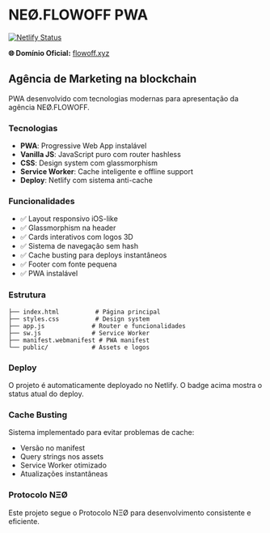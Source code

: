 # NEØ.FLOWOFF PWA

[![Netlify Status](https://api.netlify.com/api/v1/badges/720bef8f-9a14-4807-ae2f-b41fbdb6cd44/deploy-status)](https://app.netlify.com/projects/flowoff)

**🌐 Domínio Oficial:** [flowoff.xyz](https://flowoff.xyz)

## Agência de Marketing na blockchain

PWA desenvolvido com tecnologias modernas para apresentação da agência NEØ.FLOWOFF.

### Tecnologias

- **PWA**: Progressive Web App instalável
- **Vanilla JS**: JavaScript puro com router hashless
- **CSS**: Design system com glassmorphism
- **Service Worker**: Cache inteligente e offline support
- **Deploy**: Netlify com sistema anti-cache

### Funcionalidades

- ✅ Layout responsivo iOS-like
- ✅ Glassmorphism na header
- ✅ Cards interativos com logos 3D
- ✅ Sistema de navegação sem hash
- ✅ Cache busting para deploys instantâneos
- ✅ Footer com fonte pequena
- ✅ PWA instalável

### Estrutura

```text
├── index.html          # Página principal
├── styles.css          # Design system
├── app.js             # Router e funcionalidades
├── sw.js              # Service Worker
├── manifest.webmanifest # PWA manifest
└── public/            # Assets e logos
```

### Deploy

O projeto é automaticamente deployado no Netlify. O badge acima mostra o status atual do deploy.

### Cache Busting

Sistema implementado para evitar problemas de cache:

- Versão no manifest
- Query strings nos assets
- Service Worker otimizado
- Atualizações instantâneas

### Protocolo NΞØ

Este projeto segue o Protocolo NΞØ para desenvolvimento consistente e eficiente.
